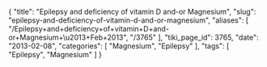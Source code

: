 {
    "title": "Epilepsy and deficiency of vitamin D and-or Magnesium",
    "slug": "epilepsy-and-deficiency-of-vitamin-d-and-or-magnesium",
    "aliases": [
        "/Epilepsy+and+deficiency+of+vitamin+D+and-or+Magnesium+\u2013+Feb+2013",
        "/3765"
    ],
    "tiki_page_id": 3765,
    "date": "2013-02-08",
    "categories": [
        "Magnesium",
        "Epilepsy"
    ],
    "tags": [
        "Epilepsy",
        "Magnesium"
    ]
}